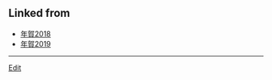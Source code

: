 ## Linked from

* [年賀2018](年賀2018.md)
* [年賀2019](年賀2019.md)


----
[Edit](https://github.com/vitroid/vitroid.github.io/blob/master/MD/年賀.md)
